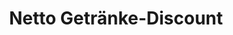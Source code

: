 ---
title: "Netto Getränke-Discount"
url: /crossen-an-der-elster/netto-getraenke-discount/
shop: Getränke
---